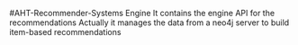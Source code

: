#AHT-Recommender-Systems Engine
It contains the engine API for the recommendations
Actually it manages the data from a neo4j server to build item-based recommendations

